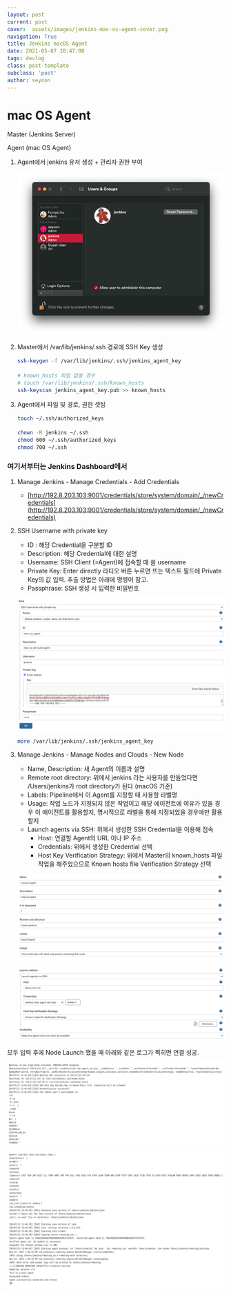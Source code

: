 ```yaml
---
layout: post
current: post
cover:  assets/images/jenkins-mac-os-agent-cover.png
navigation: True
title: Jenkins macOS Agent
date: 2021-05-07 10:47:00
tags: devlog
class: post-template
subclass: 'post'
author: seyoon
---
```


# mac OS Agent

Master (Jenkins Server)

Agent (mac OS Agent)

1. Agent에서 jenkins 유저 생성 + 관리자 권한 부여

    ![2021-05-07-jenkins-mac-os-agent(1).png](assets/images/2021-05-07-jenkins-mac-os-agent(1).png)

2. Master에서 /var/lib/jenkins/.ssh 경로에 SSH Key 생성

    ```bash
    ssh-keygen -f /var/lib/jenkins/.ssh/jenkins_agent_key

    # known_hosts 파일 없을 경우
    # touch /var/lib/jenkins/.ssh/known_hosts
    ssh-keyscan jenkins_agent_key.pub >> known_hosts
    ```

3. Agent에서 파일 및 경로, 권한 셋팅

    ```bash
    touch ~/.ssh/authorized_keys

    chown -R jenkins ~/.ssh
    chmod 600 ~/.ssh/authorized_keys
    chmod 700 ~/.ssh
    ```

### 여기서부터는 Jenkins Dashboard에서

1. Manage Jenkins - Manage Credentials - Add Credentials
    - [http://192.8.203.103:9001/credentials/store/system/domain/_/newCredentials](http://192.8.203.103:9001/credentials/store/system/domain/_/newCredentials)
2. SSH Username with private key
    - ID : 해당 Credential을 구분할 ID
    - Description: 해당 Credential에 대한 설명
    - Username: SSH Client (=Agent)에 접속할 때 쓸 username
    - Private Key: Enter directly 라디오 버튼 누르면 뜨는 텍스트 필드에 Private Key의 값 입력. 추출 방법은 아래에 명령어 참고.
    - Passphrase: SSH 생성 시 입력한 비밀번호

    ![2021-05-07-jenkins-mac-os-agent(2).png](assets/images/2021-05-07-jenkins-mac-os-agent(2).png)

    ```bash
    more /var/lib/jenkins/.ssh/jenkins_agent_key
    ```

3. Manage Jenkins - Manage Nodes and Clouds - New Node
    - Name, Description: 새 Agent의 이름과 설명
    - Remote root directory: 위에서 jenkins 라는 사용자를 만들었다면 /Users/jenkins가 root directory가 된다 (macOS 기준)
    - Labels: Pipeline에서 이 Agent를 지정할 때 사용할 라벨명
    - Usage: 작업 노드가 지정되지 않은 작업이고 해당 에이전트에 여유가 있을 경우 이 에이전트를 활용할지, 명시적으로 라벨을 통해 지정되었을 경우에만 활용할지
    - Launch agents via SSH: 위에서 생성한 SSH Credential을 이용해 접속
        - Host: 연결할 Agent의 URL 이나 IP 주소
        - Credentials: 위에서 생성한 Credential 선택
        - Host Key Verification Strategy: 위에서 Master의 known_hosts 파일 작업을 해주었으므로 Known hosts file Verification Strategy 선택

    ![2021-05-07-jenkins-mac-os-agent(3).png](assets/images/2021-05-07-jenkins-mac-os-agent(3).png)

    ![2021-05-07-jenkins-mac-os-agent(4).png](assets/images/2021-05-07-jenkins-mac-os-agent(4).png)

모두 입력 후에 Node Launch 했을 때 아래와 같은 로그가 찍히면 연결 성공.

![2021-05-07-jenkins-mac-os-agent(5).png](assets/images/2021-05-07-jenkins-mac-os-agent(5).png)

![2021-05-07-jenkins-mac-os-agent(6).png](assets/images/2021-05-07-jenkins-mac-os-agent(6).png)
